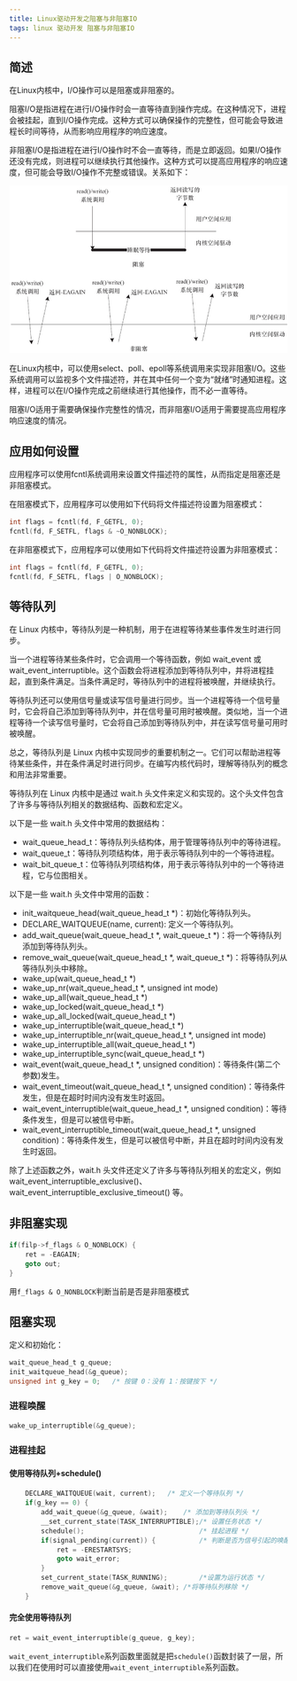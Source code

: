 ```yaml
---
title: Linux驱动开发之阻塞与非阻塞IO
tags: linux 驱动开发 阻塞与非阻塞IO
---
```


## 简述

在Linux内核中，I/O操作可以是阻塞或非阻塞的。

阻塞I/O是指进程在进行I/O操作时会一直等待直到操作完成。在这种情况下，进程会被挂起，直到I/O操作完成。这种方式可以确保操作的完整性，但可能会导致进程长时间等待，从而影响应用程序的响应速度。

非阻塞I/O是指进程在进行I/O操作时不会一直等待，而是立即返回。如果I/O操作还没有完成，则进程可以继续执行其他操作。这种方式可以提高应用程序的响应速度，但可能会导致I/O操作不完整或错误。关系如下：

![tu](/assets/images/2023-03-05-Linux%E9%A9%B1%E5%8A%A8%E5%BC%80%E5%8F%91%E4%B9%8B%E9%98%BB%E5%A1%9E%E4%B8%8E%E9%9D%9E%E9%98%BB%E5%A1%9EIO/uTools_1680698618492.png)

在Linux内核中，可以使用select、poll、epoll等系统调用来实现非阻塞I/O。这些系统调用可以监视多个文件描述符，并在其中任何一个变为“就绪”时通知进程。这样，进程可以在I/O操作完成之前继续进行其他操作，而不必一直等待。

阻塞I/O适用于需要确保操作完整性的情况，而非阻塞I/O适用于需要提高应用程序响应速度的情况。

## 应用如何设置

应用程序可以使用fcntl系统调用来设置文件描述符的属性，从而指定是阻塞还是非阻塞模式。

在阻塞模式下，应用程序可以使用如下代码将文件描述符设置为阻塞模式：

```c
int flags = fcntl(fd, F_GETFL, 0);
fcntl(fd, F_SETFL, flags & ~O_NONBLOCK);
```

在非阻塞模式下，应用程序可以使用如下代码将文件描述符设置为非阻塞模式：

```c
int flags = fcntl(fd, F_GETFL, 0);
fcntl(fd, F_SETFL, flags | O_NONBLOCK);
```

## 等待队列

在 Linux 内核中，等待队列是一种机制，用于在进程等待某些事件发生时进行同步。

当一个进程等待某些条件时，它会调用一个等待函数，例如 wait_event 或 wait_event_interruptible。这个函数会将进程添加到等待队列中，并将进程挂起，直到条件满足。当条件满足时，等待队列中的进程将被唤醒，并继续执行。

等待队列还可以使用信号量或读写信号量进行同步。当一个进程等待一个信号量时，它会将自己添加到等待队列中，并在信号量可用时被唤醒。类似地，当一个进程等待一个读写信号量时，它会将自己添加到等待队列中，并在读写信号量可用时被唤醒。

总之，等待队列是 Linux 内核中实现同步的重要机制之一。它们可以帮助进程等待某些条件，并在条件满足时进行同步。在编写内核代码时，理解等待队列的概念和用法非常重要。

等待队列在 Linux 内核中是通过 wait.h 头文件来定义和实现的。这个头文件包含了许多与等待队列相关的数据结构、函数和宏定义。

以下是一些 wait.h 头文件中常用的数据结构：

- wait_queue_head_t：等待队列头结构体，用于管理等待队列中的等待进程。
- wait_queue_t：等待队列项结构体，用于表示等待队列中的一个等待进程。
- wait_bit_queue_t：位等待队列项结构体，用于表示等待队列中的一个等待进程，它与位图相关。

以下是一些 wait.h 头文件中常用的函数：

- init_waitqueue_head(wait_queue_head_t *)：初始化等待队列头。
- DECLARE_WAITQUEUE(name, current): 定义一个等待队列。
- add_wait_queue(wait_queue_head_t \*, wait_queue_t \*)：将一个等待队列添加到等待队列头。
- remove_wait_queue(wait_queue_head_t \*, wait_queue_t \*)：将等待队列从等待队列头中移除。
- wake_up(wait_queue_head_t *)
- wake_up_nr(wait_queue_head_t *, unsigned int mode)
- wake_up_all(wait_queue_head_t *)
- wake_up_locked(wait_queue_head_t *)
- wake_up_all_locked(wait_queue_head_t *)
- wake_up_interruptible(wait_queue_head_t *)
- wake_up_interruptible_nr(wait_queue_head_t *, unsigned int mode)
- wake_up_interruptible_all(wait_queue_head_t *)
- wake_up_interruptible_sync(wait_queue_head_t *)
- wait_event(wait_queue_head_t *, unsigned condition)：等待条件(第二个参数)发生。
- wait_event_timeout(wait_queue_head_t *, unsigned condition)：等待条件发生，但是在超时时间内没有发生时返回。
- wait_event_interruptible(wait_queue_head_t *, unsigned condition)：等待条件发生，但是可以被信号中断。
- wait_event_interruptible_timeout(wait_queue_head_t *, unsigned condition)：等待条件发生，但是可以被信号中断，并且在超时时间内没有发生时返回。

除了上述函数之外，wait.h 头文件还定义了许多与等待队列相关的宏定义，例如 wait_event_interruptible_exclusive()、wait_event_interruptible_exclusive_timeout() 等。

## 非阻塞实现

```c
if(filp->f_flags & O_NONBLOCK) {
    ret = -EAGAIN;
    goto out;
}
```

用`f_flags & O_NONBLOCK`判断当前是否是非阻塞模式

## 阻塞实现

定义和初始化：

```c
wait_queue_head_t g_queue;
init_waitqueue_head(&g_queue);
unsigned int g_key = 0;   /* 按键 0：没有 1：按键按下 */
```

### 进程唤醒

```c
wake_up_interruptible(&g_queue);
```

### 进程挂起

#### 使用等待队列+schedule()

```c
    DECLARE_WAITQUEUE(wait, current);   /* 定义一个等待队列 */
    if(g_key == 0) {
        add_wait_queue(&g_queue, &wait);    /* 添加到等待队列头 */
        __set_current_state(TASK_INTERRUPTIBLE);/* 设置任务状态 */
        schedule();                             /* 挂起进程 */
        if(signal_pending(current)) {           /* 判断是否为信号引起的唤醒 */
            ret = -ERESTARTSYS;
            goto wait_error;
        }
        set_current_state(TASK_RUNNING);        /*设置为运行状态 */
        remove_wait_queue(&g_queue, &wait); /*将等待队列移除 */
    }
```

#### 完全使用等待队列

```c
ret = wait_event_interruptible(g_queue, g_key);
```

`wait_event_interruptible`系列函数里面就是把`schedule()`函数封装了一层，所以我们在使用时可以直接使用`wait_event_interruptible`系列函数。
